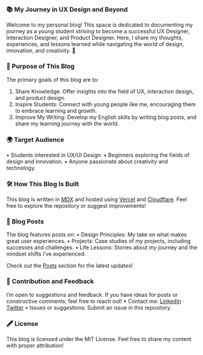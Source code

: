 ### 📚 My Journey in UX Design and Beyond

Welcome to my personal blog! This space is dedicated to documenting my journey as a young student striving to become a successful UX Designer, Interaction Designer, and Product Designer. Here, I share my thoughts, experiences, and lessons learned while navigating the world of design, innovation, and creativity. 🌟

### 🎯 Purpose of This Blog

The primary goals of this blog are to:

1. Share Knowledge: Offer insights into the field of UX, interaction design, and product design.
2. Inspire Students: Connect with young people like me, encouraging them to embrace learning and growth.
3. Improve My Writing: Develop my English skills by writing blog posts, and share my learning journey with the world.

### 🌍 Target Audience

• Students interested in UX/UI Design.
• Beginners exploring the fields of design and innovation.
• Anyone passionate about creativity and technology.

### 🛠️ How This Blog Is Built

This blog is written in [MDX](https://mdxjs.com/) and hosted using [Vercel](https://vercel.com/) and [Cloudflare](https://cloudflare.com).
Feel free to explore the repository or suggest improvements!

### 📄 Blog Posts

The blog features posts on:
• Design Principles: My take on what makes great user experiences.
• Projects: Case studies of my projects, including successes and challenges.
• Life Lessons: Stories about my journey and the mindset shifts I’ve experienced.

Check out the [Posts](https://www.lucaprotelli.me/blog) section for the latest updates!

### 📝 Contribution and Feedback

I’m open to suggestions and feedback. If you have ideas for posts or constructive comments, feel free to reach out!
• Contact me: [LinkedIn](https://www.linkedin.com/in/luca-protelli/) · [Twitter](https://x.com/prote_____)
• Issues or suggestions: Submit an issue in this repository.

### 🖋️ License

This blog is licensed under the MIT License. Feel free to share my content with proper attribution!
